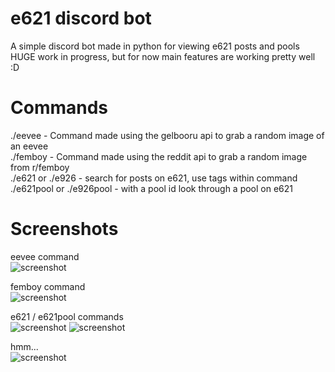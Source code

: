 # e621 discord bot
A simple discord bot made in python for viewing e621 posts and pools<br>
HUGE work in progress, but for now main features are working pretty well :D
# Commands
./eevee - Command made using the gelbooru api to grab a random image of an eevee<br>
./femboy - Command made using the reddit api to grab a random image from r/femboy<br>
./e621 or ./e926 - search for posts on e621, use tags within command<br>
./e621pool or ./e926pool - with a pool id look through a pool on e621<br>
# Screenshots
eevee command<br>
![screenshot](https://cdn.discordapp.com/attachments/969259955620298822/970916769248215090/unknown.png)


femboy command<br>
![screenshot](https://cdn.discordapp.com/attachments/969259955620298822/970917761280798720/unknown.png)


e621 / e621pool commands<br>
![screenshot](https://cdn.discordapp.com/attachments/969259955620298822/970916850756108318/unknown.png)
![screenshot](https://cdn.discordapp.com/attachments/969259955620298822/970917191249711144/unknown.png)


hmm...<br>
![screenshot](https://cdn.discordapp.com/attachments/969259955620298822/970917514223710228/unknown.png)
